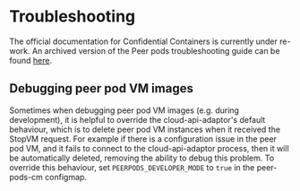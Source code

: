 # Troubleshooting

The official documentation for Confidential Containers is currently under re-work. An archived version of the Peer pods troubleshooting guide can be found [here](https://github.com/confidential-containers/confidentialcontainers.org/blob/7a861f4d26c48100004d2c6e72298f2592cc04c0/content/en/docs/cloud-api-adaptor/troubleshooting.md).

## Debugging peer pod VM images

Sometimes when debugging peer pod VM images (e.g. during development), it is helpful to override the cloud-api-adaptor's
default behaviour, which is to delete peer pod VM instances when it received the StopVM request. For example if there is
a configuration issue in the peer pod VM, and it fails to connect to the cloud-api-adaptor process, then it will be
automatically deleted, removing the ability to debug this problem. To override this behaviour, set
`PEERPODS_DEVELOPER_MODE` to `true` in the peer-pods-cm configmap.
